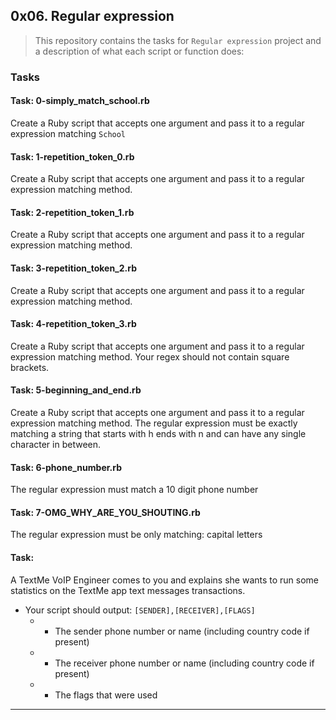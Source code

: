 ## 0x06. Regular expression

> This repository contains the tasks for `Regular expression` project and a description of what each script or function does:

### Tasks

#### Task: 0-simply_match_school.rb
Create a Ruby script that accepts one argument and pass it to a regular expression matching `School`

#### Task: 1-repetition_token_0.rb
Create a Ruby script that accepts one argument and pass it to a regular expression matching method.

#### Task: 2-repetition_token_1.rb
Create a Ruby script that accepts one argument and pass it to a regular expression matching method.

#### Task: 3-repetition_token_2.rb
Create a Ruby script that accepts one argument and pass it to a regular expression matching method.

#### Task: 4-repetition_token_3.rb
Create a Ruby script that accepts one argument and pass it to a regular expression matching method. Your regex should not contain square brackets.

#### Task: 5-beginning_and_end.rb
Create a Ruby script that accepts one argument and pass it to a regular expression matching method. The regular expression must be exactly matching a string that starts with h ends with n and can have any single character in between.

#### Task: 6-phone_number.rb
The regular expression must match a 10 digit phone number

#### Task: 7-OMG_WHY_ARE_YOU_SHOUTING.rb
The regular expression must be only matching: capital letters

#### Task: 
A TextMe VoIP Engineer comes to you and explains she wants to run some statistics on the TextMe app text messages transactions.
* Your script should output: `[SENDER],[RECEIVER],[FLAGS]`
	* * The sender phone number or name (including country code if present)
	* * The receiver phone number or name (including country code if present)
	* * The flags that were used
___


